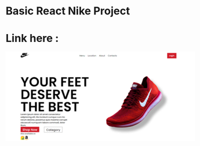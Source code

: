 # Basic React Nike Project
# Link here : 
![nike](/nike_1_project/public/images/Nike-Project-img.png)